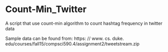 # Count-Min_Twitter
A script that use count-min algorithm to count hashtag frequency in twitter data

Sample data can be found from:
  https: // www. cs. duke. edu/courses/fall15/compsci590.4/assignment2/tweetstream.zip
